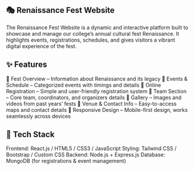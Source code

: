 ## 🎭 Renaissance Fest Website
The Renaissance Fest Website is a dynamic and interactive platform built to showcase and manage our college’s annual cultural fest Renaissance. It highlights events, registrations, schedules, and gives visitors a vibrant digital experience of the fest.

## ✨ Features
🎉 Fest Overview – Information about Renaissance and its legacy
📅 Events & Schedule – Categorized events with timings and details
📝 Online Registration – Simple and user-friendly registration system
👥 Team Section – Core team, coordinators, and organizers details
📸 Gallery – Images and videos from past years’ fests
📍 Venue & Contact Info – Easy-to-access maps and contact details
📱 Responsive Design – Mobile-first design, works seamlessly across devices

## 🚀 Tech Stack
Frontend: React.js / HTML5 / CSS3 / JavaScript
Styling: Tailwind CSS / Bootstrap / Custom CSS
Backend: Node.js + Express.js
Database: MongoDB (for registrations & event management)

